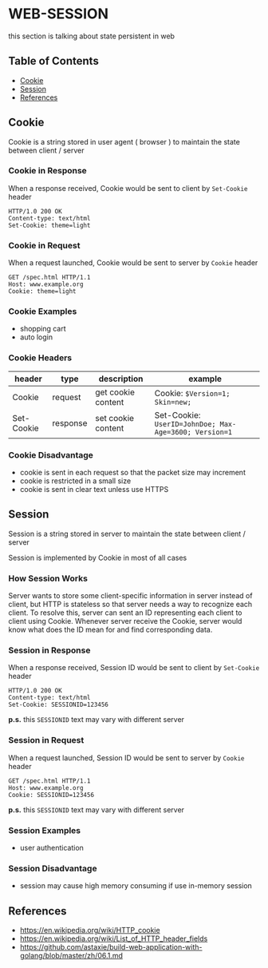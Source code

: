 # WEB-SESSION

this section is talking about state persistent in web

## Table of Contents
- [Cookie](#cookie)
- [Session](#session)
- [References](#references)

## Cookie
Cookie is a string stored in user agent ( browser ) to maintain the state between client / server

### Cookie in Response
When a response received, Cookie would be sent to client by `Set-Cookie` header

    HTTP/1.0 200 OK
    Content-type: text/html
    Set-Cookie: theme=light

### Cookie in Request
When a request launched, Cookie would be sent to server by `Cookie` header

    GET /spec.html HTTP/1.1
    Host: www.example.org
    Cookie: theme=light

### Cookie Examples
- shopping cart
- auto login

### Cookie Headers
header      |  type      | description | example
-----       |  -------   | ----------- | ----
Cookie      | request    | get cookie content | Cookie: `$Version=1; Skin=new;`
Set-Cookie  | response   | set cookie content | Set-Cookie: `UserID=JohnDoe; Max-Age=3600; Version=1`

### Cookie Disadvantage
- cookie is sent in each request so that the packet size may increment
- cookie is restricted in a small size
- cookie is sent in clear text unless use HTTPS

## Session
Session is a string stored in server to maintain the state between client / server

Session is implemented by Cookie in most of all cases

### How Session Works
Server wants to store some client-specific information in server instead of client,
but HTTP is stateless so that server needs a way to recognize each client.
To resolve this, server can sent an ID representing each client to client using Cookie.
Whenever server receive the Cookie, server would know what does the ID mean for and find corresponding data.

### Session in Response
When a response received, Session ID would be sent to client by `Set-Cookie` header

    HTTP/1.0 200 OK
    Content-type: text/html
    Set-Cookie: SESSIONID=123456

**p.s.** this `SESSIONID` text may vary with different server

### Session in Request
When a request launched, Session ID would be sent to server by `Cookie` header

    GET /spec.html HTTP/1.1
    Host: www.example.org
    Cookie: SESSIONID=123456

**p.s.** this `SESSIONID` text may vary with different server

### Session Examples
- user authentication

### Session Disadvantage
- session may cause high memory consuming if use in-memory session

## References
- https://en.wikipedia.org/wiki/HTTP_cookie
- https://en.wikipedia.org/wiki/List_of_HTTP_header_fields
- https://github.com/astaxie/build-web-application-with-golang/blob/master/zh/06.1.md
